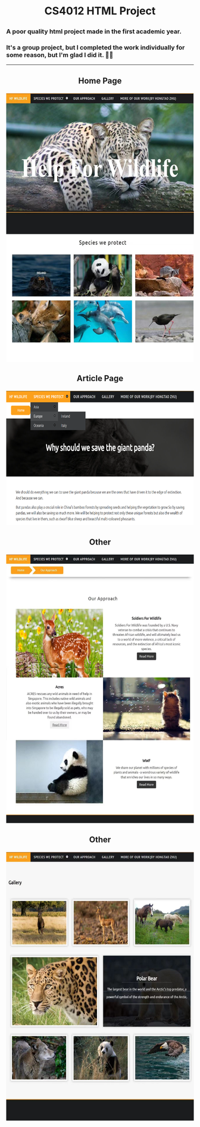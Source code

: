 # <p align="center"> CS4012 HTML Project </p>
### A poor quality html project made in the first academic year. 
### It's a group project, but I completed the work individually for some reason, but I'm glad I did it. 😵‍💫

---

## <p align="center"> Home Page </p>
<div align=center>
<img src="https://github.com/Nansun1202/CS4012-Html-Project/blob/main/overview/homepage.jpg?raw=true" width="600" height="720">
</div>

## <p align="center"> Article Page </p>
<div align=center>
<img src="https://github.com/Nansun1202/CS4012-Html-Project/blob/main/overview/article.png?raw=true" width="700" height="360">
</div>

## <p align="center"> Other </p>
<div align=center>
<img src="https://github.com/Nansun1202/CS4012-Html-Project/blob/main/overview/intro.jpg?raw=true" width="600" height="720">
</div>

## <p align="center"> Other </p>
<div align=center>
<img src="https://github.com/Nansun1202/CS4012-Html-Project/blob/main/overview/gallery.jpg?raw=true" width="600" height="720">
</div>
